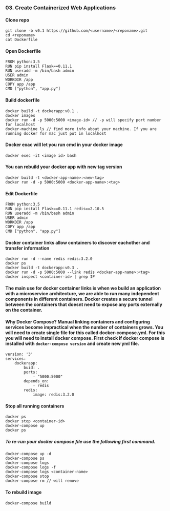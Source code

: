 ### 03. Create Containerized Web Applications

#### Clone repo
```
git clone -b v0.1 https://github.com/<username>/<reponame>.git
cd <reponame>
cat Dockerfile
```
#### Open Dockerfile
```
FROM python:3.5
RUN pip install Flask==0.11.1
RUN useradd -m /bin/bash admin
USER admin
WORKDIR /app
COPY app /app
CMD ["python", "app.py"]
```
#### Build dockerfile
```
docker build -t dockerapp:v0.1 .
docker images
docker run -d -p 5000:5000 <image-id> // -p will specify port number for localhost
docker-machine ls // find more info about your machine. If you are running docker for mac just put in localhost
```
#### Docker exac will let you run cmd in your docker image
```docker exec -it <image id> bash```
#### You can rebuild your docker app with new tag version
```
docker build -t <docker-app-name>:<new-tag>
docker run -d -p 5000:5000 <docker-app-name>:<tag>
```
#### Edit Dockerfile
```
FROM python:3.5
RUN pip install Flask==0.11.1 redis==2.10.5
RUN useradd -m /bin/bash admin
USER admin
WORKDIR /app
COPY app /app
CMD ["python", "app.py"]
```
#### Docker container links allow containers to discover eachother and transfer information
```
docker run -d --name redis redis:3.2.0
docker ps
docker build -t dockerapp:v0.3 .
docker run -d -p 5000:5000 --link redis <docker-app-name>:<tag>
docker inspect <container-id> | grep IP
```
#### The main use for docker container links is when we build an application with a microservice architecture, we are able to run many independent components in different containers. Docker creates a secure tunnel between the containers that doesnt need to expose any ports externally on the container.
#### Why Docker Compose? Manual linking containers and configuring services become impractical when the number of containers grows. You will need to create single file for this called docker-compose.yml. For this you will need to install docker compose. First check if docker compose is installed with ```docker-compose version``` and create new yml file.
```
version: '3'
services: 
	dockerapp:
		buid: .
		ports:
			- "5000:5000"
		depends_on:
			- redis
		redis:
			image: redis:3.2.0
```
#### Stop all running containers
```
docker ps
docker stop <container-id>
docker-compose up
docker ps
```
##### To re-run your docker compose file use the following first command.
```
docker-compose up -d
docker-compose ps
docker-compose logs
docker-compose logs -f
docker-compose logs <container-name>
docker-compose stop
docker-compose rm // will remove
```
#### To rebuild image
```
docker-compose build
```

